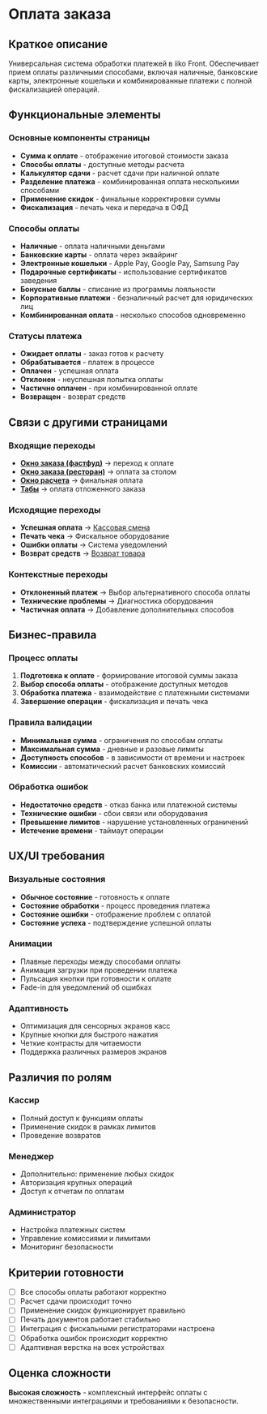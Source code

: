 # Оплата заказа

## Краткое описание

Универсальная система обработки платежей в iiko Front. Обеспечивает прием оплаты различными способами, включая наличные, банковские карты, электронные кошельки и комбинированные платежи с полной фискализацией операций.

## Функциональные элементы

### Основные компоненты страницы

- **Сумма к оплате** - отображение итоговой стоимости заказа
- **Способы оплаты** - доступные методы расчета
- **Калькулятор сдачи** - расчет сдачи при наличной оплате
- **Разделение платежа** - комбинированная оплата несколькими способами
- **Применение скидок** - финальные корректировки суммы
- **Фискализация** - печать чека и передача в ОФД

### Способы оплаты

- **Наличные** - оплата наличными деньгами
- **Банковские карты** - оплата через эквайринг
- **Электронные кошельки** - Apple Pay, Google Pay, Samsung Pay
- **Подарочные сертификаты** - использование сертификатов заведения
- **Бонусные баллы** - списание из программы лояльности
- **Корпоративные платежи** - безналичный расчет для юридических лиц
- **Комбинированная оплата** - несколько способов одновременно

### Статусы платежа

- **Ожидает оплаты** - заказ готов к расчету
- **Обрабатывается** - платеж в процессе
- **Оплачен** - успешная оплата
- **Отклонен** - неуспешная попытка оплаты
- **Частично оплачен** - при комбинированной оплате
- **Возвращен** - возврат средств

## Связи с другими страницами

### Входящие переходы

- **[Окно заказа (фастфуд)](./fastfood-order.md)** → переход к оплате
- **[Окно заказа (ресторан)](./restaurant-order.md)** → оплата за столом
- **[Окно расчета](./payment-window.md)** → финальная оплата
- **[Табы](./tabs-mode.md)** → оплата отложенного заказа

### Исходящие переходы

- **Успешная оплата** → [Кассовая смена](./cash-shift.md)
- **Печать чека** → Фискальное оборудование
- **Ошибки оплаты** → Система уведомлений
- **Возврат средств** → [Возврат товара](./product-return.md)

### Контекстные переходы

- **Отклоненный платеж** → Выбор альтернативного способа оплаты
- **Технические проблемы** → Диагностика оборудования
- **Частичная оплата** → Добавление дополнительных способов

## Бизнес-правила

### Процесс оплаты

1. **Подготовка к оплате** - формирование итоговой суммы заказа
2. **Выбор способа оплаты** - отображение доступных методов
3. **Обработка платежа** - взаимодействие с платежными системами
4. **Завершение операции** - фискализация и печать чека

### Правила валидации

- **Минимальная сумма** - ограничения по способам оплаты
- **Максимальная сумма** - дневные и разовые лимиты
- **Доступность способов** - в зависимости от времени и настроек
- **Комиссии** - автоматический расчет банковских комиссий

### Обработка ошибок

- **Недостаточно средств** - отказ банка или платежной системы
- **Технические ошибки** - сбои связи или оборудования
- **Превышение лимитов** - нарушение установленных ограничений
- **Истечение времени** - таймаут операции

## UX/UI требования

### Визуальные состояния

- **Обычное состояние** - готовность к оплате
- **Состояние обработки** - процесс проведения платежа
- **Состояние ошибки** - отображение проблем с оплатой
- **Состояние успеха** - подтверждение успешной оплаты

### Анимации

- Плавные переходы между способами оплаты
- Анимация загрузки при проведении платежа
- Пульсация кнопки при готовности к оплате
- Fade-in для уведомлений об ошибках

### Адаптивность

- Оптимизация для сенсорных экранов касс
- Крупные кнопки для быстрого нажатия
- Четкие контрасты для читаемости
- Поддержка различных размеров экранов

## Различия по ролям

### Кассир

- Полный доступ к функциям оплаты
- Применение скидок в рамках лимитов
- Проведение возвратов

### Менеджер

- Дополнительно: применение любых скидок
- Авторизация крупных операций
- Доступ к отчетам по оплатам

### Администратор

- Настройка платежных систем
- Управление комиссиями и лимитами
- Мониторинг безопасности

## Критерии готовности

- [ ] Все способы оплаты работают корректно
- [ ] Расчет сдачи происходит точно
- [ ] Применение скидок функционирует правильно
- [ ] Печать документов работает стабильно
- [ ] Интеграция с фискальными регистраторами настроена
- [ ] Обработка ошибок происходит корректно
- [ ] Адаптивная верстка на всех устройствах

## Оценка сложности

**Высокая сложность** - комплексный интерфейс оплаты с множественными интеграциями и требованиями к безопасности.
